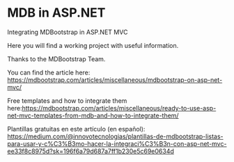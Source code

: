 # MDB in ASP.NET

Integrating MDBootstrap in ASP.NET MVC

Here you will find a working project with useful information.

Thanks to the MDBootstrap Team.

You can find the article here: https://mdbootstrap.com/articles/miscellaneous/mdbootstrap-on-asp-net-mvc/

Free templates and how to integrate them here:https://mdbootstrap.com/articles/miscellaneous/ready-to-use-asp-net-mvc-templates-from-mdb-and-how-to-integrate-them/

Plantillas gratuitas en este artículo (en español): https://medium.com/@innovotecnologias/plantillas-de-mdbootstrap-listas-para-usar-y-c%C3%B3mo-hacer-la-integraci%C3%B3n-con-asp-net-mvc-ee33f8c8975d?sk=196f6a79d687a7ff1b230e5c69e0634d
